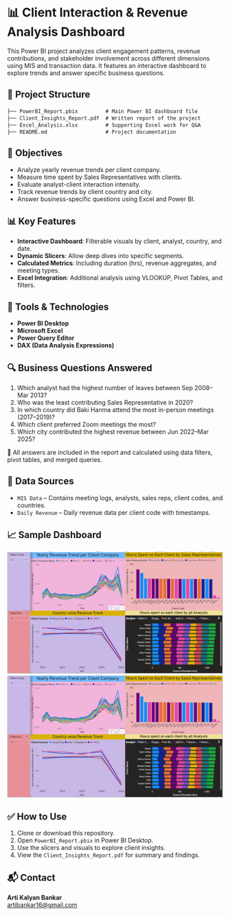 # 📊 Client Interaction & Revenue Analysis Dashboard

This Power BI project analyzes client engagement patterns, revenue contributions, and stakeholder involvement across different dimensions using MIS and transaction data. It features an interactive dashboard to explore trends and answer specific business questions.

## 📁 Project Structure

```
├── PowerBI_Report.pbix         # Main Power BI dashboard file
├── Client_Insights_Report.pdf  # Written report of the project
├── Excel_Analysis.xlsx         # Supporting Excel work for Q&A
├── README.md                   # Project documentation
```

## 🎯 Objectives

- Analyze yearly revenue trends per client company.
- Measure time spent by Sales Representatives with clients.
- Evaluate analyst-client interaction intensity.
- Track revenue trends by client country and city.
- Answer business-specific questions using Excel and Power BI.

## 📊 Key Features

- **Interactive Dashboard**: Filterable visuals by client, analyst, country, and date.
- **Dynamic Slicers**: Allow deep dives into specific segments.
- **Calculated Metrics**: Including duration (hrs), revenue aggregates, and meeting types.
- **Excel Integration**: Additional analysis using VLOOKUP, Pivot Tables, and filters.

## 📌 Tools & Technologies

- **Power BI Desktop**
- **Microsoft Excel**
- **Power Query Editor**
- **DAX (Data Analysis Expressions)**

## 🔍 Business Questions Answered

1. Which analyst had the highest number of leaves between Sep 2008–Mar 2013?
2. Who was the least contributing Sales Representative in 2020?
3. In which country did Baki Hanma attend the most in-person meetings (2017–2019)?
4. Which client preferred Zoom meetings the most?
5. Which city contributed the highest revenue between Jun 2022–Mar 2025?

📎 All answers are included in the report and calculated using data filters, pivot tables, and merged queries.

## 🧾 Data Sources

- `MIS Data` – Contains meeting logs, analysts, sales reps, client codes, and countries.
- `Daily Revenue` – Daily revenue data per client code with timestamps.

## 📈 Sample Dashboard

![Power BI Dashboard](Dashboard.png)
<img src="Dashboard.png" alt="Dashboard" width="700"/>

## ✅ How to Use

1. Clone or download this repository.
2. Open `PowerBI_Report.pbix` in Power BI Desktop.
3. Use the slicers and visuals to explore client insights.
4. View the `Client_Insights_Report.pdf` for summary and findings.

## 📬 Contact

**Arti Kalyan Bankar**  
artibankar16@gmail.com 

